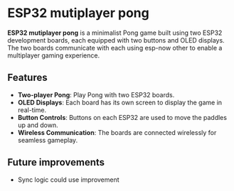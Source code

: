 # ESP32 mutiplayer pong

**ESP32 mutiplayer pong** is a minimalist Pong game built using two ESP32 development boards, each equipped with two buttons and OLED displays. The two boards communicate with each using esp-now other to enable a multiplayer gaming experience.

## Features
- **Two-player Pong**: Play Pong with two ESP32 boards.
- **OLED Displays**: Each board has its own screen to display the game in real-time.
- **Button Controls**: Buttons on each ESP32 are used to move the paddles up and down.
- **Wireless Communication**: The boards are connected wirelessly for seamless gameplay.

## Future improvements
- Sync logic could use improvement
